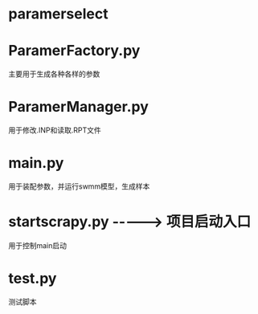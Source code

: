 # paramerselect
# ParamerFactory.py
主要用于生成各种各样的参数
# ParamerManager.py
用于修改.INP和读取.RPT文件
# main.py
用于装配参数，并运行swmm模型，生成样本
# startscrapy.py   ----->  项目启动入口
用于控制main启动
# test.py
测试脚本
